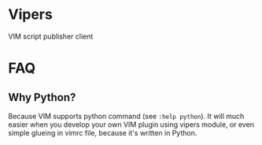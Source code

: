 # Vipers

VIM script publisher client

# FAQ

## Why Python?

Because VIM supports python command (see `:help python`).
It will much easier when you develop your own VIM plugin using vipers module,
or even simple glueing in vimrc file, because it's written in Python.

